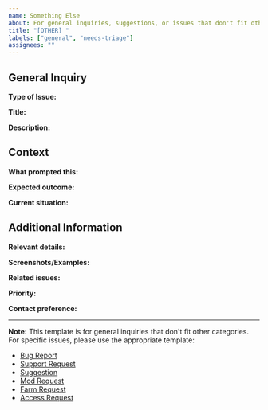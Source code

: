 ```yaml
---
name: Something Else
about: For general inquiries, suggestions, or issues that don't fit other categories
title: "[OTHER] "
labels: ["general", "needs-triage"]
assignees: ""
---
```


## General Inquiry

**Type of Issue:**
<!-- General question, feedback, suggestion, report, other -->

**Title:**
<!-- Brief description of your inquiry or issue -->

**Description:**
<!-- Detailed description of what you'd like to discuss, report, or ask about -->

## Context

**What prompted this:**
<!-- What led you to create this issue? -->

**Expected outcome:**
<!-- What would you like to see happen? -->

**Current situation:**
<!-- What's the current state of things? -->

## Additional Information

**Relevant details:**
<!-- Any additional context that might be helpful -->

**Screenshots/Examples:**
<!-- If applicable, add screenshots or examples -->

**Related issues:**
<!-- Link to any related issues or discussions -->

**Priority:**
<!-- How important is this? (Low, Medium, High, Critical) -->

**Contact preference:**
<!-- How would you prefer to be contacted? (GitHub, Discord, email) -->

---

**Note:** This template is for general inquiries that don't fit other categories. For specific issues, please use the appropriate template:
- [Bug Report](https://github.com/survivorsunited/survivorsunited.org/issues/new?template=bug-report.md)
- [Support Request](https://github.com/survivorsunited/survivorsunited.org/issues/new?template=support-request.md)
- [Suggestion](https://github.com/survivorsunited/survivorsunited.org/issues/new?template=suggestion.md)
- [Mod Request](https://github.com/survivorsunited/survivorsunited.org/issues/new?template=mod-request.md)
- [Farm Request](https://github.com/survivorsunited/survivorsunited.org/issues/new?template=farm-request.md)
- [Access Request](https://github.com/survivorsunited/survivorsunited.org/issues/new?template=request-access.md) 